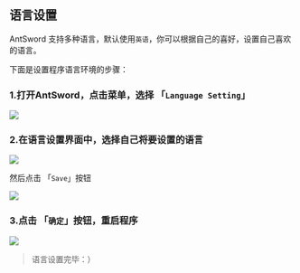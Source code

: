 语言设置
---

AntSword 支持多种语言，默认使用`英语`，你可以根据自己的喜好，设置自己喜欢的语言。

下面是设置程序语言环境的步骤：

### 1.打开AntSword，点击菜单，选择 「`Language Setting`」

![][img_language_settings_1]

### 2.在语言设置界面中，选择自己将要设置的语言

![][img_language_settings_2]

然后点击 「`Save`」按钮

![][img_language_settings_3]

### 3.点击 「`确定`」按钮，重启程序

![][img_language_settings_4]

> 语言设置完毕：）

[img_language_settings_1]: http://7xtigg.com1.z0.glb.clouddn.com/doc/getting_started/language_settings_1.jpg
[img_language_settings_2]: http://7xtigg.com1.z0.glb.clouddn.com/doc/getting_started/language_settings_2.jpg
[img_language_settings_3]: http://7xtigg.com1.z0.glb.clouddn.com/doc/getting_started/language_settings_3.jpg
[img_language_settings_4]: http://7xtigg.com1.z0.glb.clouddn.com/doc/getting_started/language_settings_4.jpg
